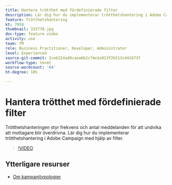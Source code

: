 ```yaml
---
title: Hantera trötthet med fördefinierade filter
description: Lär dig hur du implementerar trötthetshantering i Adobe Campaign med hjälp av filter.
feature: Trötthetshantering
kt: 7958
thumbnail: 333778.jpg
doc-type: feature video
activity: use
team: TM
role: Business Practitioner, Developer, Administrator
level: Experienced
source-git-commit: 2ceb224ad9caea6b2c74e1e813f2b513cd41673f
workflow-type: tm+mt
source-wordcount: '64'
ht-degree: 10%

---
```



# Hantera trötthet med fördefinierade filter

Trötthetshanteringen styr frekvens och antal meddelanden för att undvika att mottagare blir överdrivna.
Lär dig hur du implementerar trötthetshantering i Adobe Campaign med hjälp av filter.

>[!VIDEO](https://video.tv.adobe.com/v/333778?quality=12)

## Ytterligare resurser

* [Om kampanjtypologier](https://experienceleague.adobe.com/docs/campaign-classic/using/orchestrating-campaigns/campaign-optimization/about-campaign-typologies.html?lang=en)
